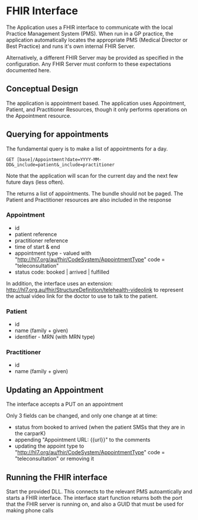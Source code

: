 # FHIR Interface

The Application uses a FHIR interface to communicate with the local 
Practice Management System (PMS). When run in a GP practice, the application
automatically locates the appropriate PMS (Medical Director or Best Practice)
and runs it's own internal FHIR Server. 

Alternatively, a different FHIR Server may be provided as specified in 
the configuration. Any FHIR Server must conform to these expectations
documented here.

## Conceptual Design

The application is appointment based. The application uses Appointment, Patient, and Practitioner 
Resources, though it only performs operations on the Appointment resource.

## Querying for appointments 

The fundamental query is to make a list of appointments for a day. 

    GET [base]/Appointment?date=YYYY-MM-DD&_include=patient&_include=practitioner
    
Note that the application will scan for the current day and the next few future days (less often). 

The returns a list of appointments. The bundle should not be paged. The Patient 
and Practitioner resources are also included in the response 

### Appointment

* id
* patient reference
* practitioner reference
* time of start & end
* appointment type - valued with "http://hl7.org/au/fhir/CodeSystem/AppointmentType" code = "teleconsultation"
* status code:  booked | arrived | fulfilled

In addition, the interface uses an extension: http://hl7.org.au/fhir/StructureDefinition/telehealth-videolink to represent the 
actual video link for the doctor to use to talk to the patient.

### Patient

* id 
* name (family + given)
* identifier - MRN (with MRN type)

### Practitioner

* id 
* name (family + given)

## Updating an Appointment 

The interface accepts a PUT on an appointment 

Only 3 fields can be changed, and only one change at at time:
* status from booked to arrived (when the patient SMSs that they are in the carparK)
* appending "Appointment URL: {{url}}" to the comments
* updating the appoint type to "http://hl7.org/au/fhir/CodeSystem/AppointmentType" code = "teleconsultation" or removing it 


## Running the FHIR interface

Start the provided DLL. This connects to the relevant PMS autoamtically and starts a FHIR interface.
The interface start function returns both the port that the FHIR server is running on, and also a 
GUID that must be used for making phone calls

